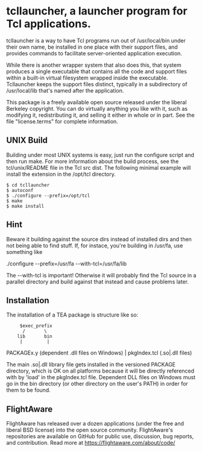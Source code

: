 # tcllauncher, a launcher program for Tcl applications.

tcllauncher is a way to have Tcl programs run out of /usr/local/bin under their own name, be installed in one place with their support files, and provides commands to facilitate server-oriented application execution.

While there is another wrapper system that also does this, that system produces a single executable that contains all the code and support files within a built-in virtual filesystem wrapped inside the executable. Tcllauncher keeps the support files distinct, typically in a subdirectory of /usr/local/lib that's named after the application.

This package is a freely available open source released under the liberal Berkeley copyright.  You can do virtually anything you like with it, such as modifying it, redistributing it, and selling it either in whole or in part.  See the file "license.terms" for complete information.

## UNIX Build

Building under most UNIX systems is easy, just run the configure script and then run make. For more information about the build process, see the tcl/unix/README file in the Tcl src dist. The following minimal example will install the extension in the /opt/tcl directory.

	$ cd tcllauncher
	$ autoconf
	$ ./configure --prefix=/opt/tcl
	$ make
	$ make install

## Hint

Beware it building against the source dirs instead of installed dirs and then not being able to find stuff.  If, for instace, you're building in /usr/fa, use something like

./configure --prefix=/usr/fa --with-tcl=/usr/fa/lib 

The --with-tcl is important!  Otherwise it will probably find the Tcl source in a parallel directory and build against that instead and cause problems later.

## Installation

The installation of a TEA package is structure like so:

         $exec_prefix
          /       \
        lib       bin
         |         |
   PACKAGEx.y   (dependent .dll files on Windows)
         |
  pkgIndex.tcl (.so|.dll files)

The main .so|.dll library file gets installed in the versioned PACKAGE directory, which is OK on all platforms because it will be directly referenced with by 'load' in the pkgIndex.tcl file.  Dependent DLL files on Windows must go in the bin directory (or other directory on the user's PATH) in order for them to be found.

FlightAware
---
FlightAware has released over a dozen applications  (under the free and liberal BSD license) into the open source community. FlightAware's repositories are available on GitHub for public use, discussion, bug reports, and contribution. Read more at https://flightaware.com/about/code/

